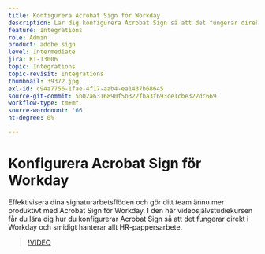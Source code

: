 ```yaml
---
title: Konfigurera Acrobat Sign för Workday
description: Lär dig konfigurera Acrobat Sign så att det fungerar direkt i Workday och du enkelt kan hantera alla HR-papper
feature: Integrations
role: Admin
product: adobe sign
level: Intermediate
jira: KT-13006
topic: Integrations
topic-revisit: Integrations
thumbnail: 39372.jpg
exl-id: c94a7756-1fae-4f17-aab4-ea1437b68645
source-git-commit: 5b02a6316890f5b322fba3f693ce1cbe322dc669
workflow-type: tm+mt
source-wordcount: '66'
ht-degree: 0%

---
```


# Konfigurera Acrobat Sign för Workday

Effektivisera dina signaturarbetsflöden och gör ditt team ännu mer produktivt med Acrobat Sign för Workday. I den här videosjälvstudiekursen får du lära dig hur du konfigurerar Acrobat Sign så att det fungerar direkt i Workday och smidigt hanterar allt HR-pappersarbete.

>[!VIDEO](https://video.tv.adobe.com/v/39372?quality=12&learn=on&hidetitle=true)
